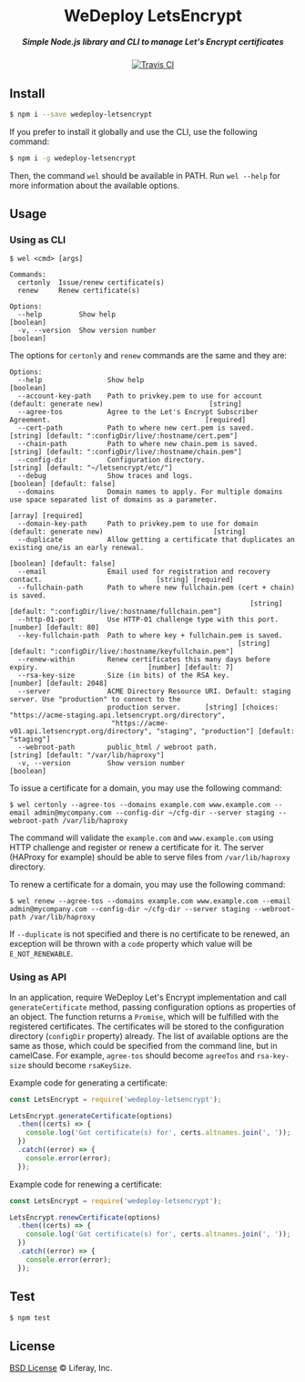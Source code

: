 <h1 align="center">WeDeploy LetsEncrypt</h1>

<h5 align="center">Simple Node.js library and CLI to manage Let's Encrypt certificates</h5>

<div align="center">
  <a href="http://travis-ci.com/wedeploy/letsencrypt">
    <img src="https://travis-ci.org/wedeploy/letsencrypt.svg?branch=master" alt="Travis CI" />
  </a>
</div>

## Install

```sh
$ npm i --save wedeploy-letsencrypt
```

If you prefer to install it globally and use the CLI, use the following command:

```sh
$ npm i -g wedeploy-letsencrypt
```

Then, the command `wel` should be available in PATH. Run `wel --help` for more information about the available options.

## Usage

### Using as CLI

```
$ wel <cmd> [args]

Commands:
  certonly  Issue/renew certificate(s)
  renew     Renew certificate(s)

Options:
  --help         Show help                                                                                     [boolean]
  -v, --version  Show version number                                                                           [boolean]
```

The options for `certonly` and `renew` commands are the same and they are:
```
Options:
  --help                Show help                                                                              [boolean]
  --account-key-path    Path to privkey.pem to use for account (default: generate new)                          [string]
  --agree-tos           Agree to the Let's Encrypt Subscriber Agreement.                                      [required]
  --cert-path           Path to where new cert.pem is saved.    [string] [default: ":configDir/live/:hostname/cert.pem"]
  --chain-path          Path to where new chain.pem is saved.  [string] [default: ":configDir/live/:hostname/chain.pem"]
  --config-dir          Configuration directory.                                [string] [default: "~/letsencrypt/etc/"]
  --debug               Show traces and logs.                                                 [boolean] [default: false]
  --domains             Domain names to apply. For multiple domains use space separated list of domains as a parameter.
                                                                                                      [array] [required]
  --domain-key-path     Path to privkey.pem to use for domain (default: generate new)                           [string]
  --duplicate           Allow getting a certificate that duplicates an existing one/is an early renewal.
                                                                                              [boolean] [default: false]
  --email               Email used for registration and recovery contact.                            [string] [required]
  --fullchain-path      Path to where new fullchain.pem (cert + chain) is saved.
                                                           [string] [default: ":configDir/live/:hostname/fullchain.pem"]
  --http-01-port        Use HTTP-01 challenge type with this port.                                [number] [default: 80]
  --key-fullchain-path  Path to where key + fullchain.pem is saved.
                                                        [string] [default: ":configDir/live/:hostname/keyfullchain.pem"]
  --renew-within        Renew certificates this many days before expiry.                           [number] [default: 7]
  --rsa-key-size        Size (in bits) of the RSA key.                                          [number] [default: 2048]
  --server              ACME Directory Resource URI. Default: staging server. Use "production" to connect to the
                        production server.      [string] [choices: "https://acme-staging.api.letsencrypt.org/directory",
                         "https://acme-v01.api.letsencrypt.org/directory", "staging", "production"] [default: "staging"]
  --webroot-path        public_html / webroot path.                               [string] [default: "/var/lib/haproxy"]
  -v, --version         Show version number                                                                    [boolean]
```

To issue a certificate for a domain, you may use the following command:
```
$ wel certonly --agree-tos --domains example.com www.example.com --email admin@mycompany.com --config-dir ~/cfg-dir --server staging --webroot-path /var/lib/haproxy
```

The command will validate the `example.com` and `www.example.com` using HTTP challenge and register or renew a certificate for it. The server (HAProxy for example) should be able to serve files from `/var/lib/haproxy` directory.

To renew a certificate for a domain, you may use the following command:
```
$ wel renew --agree-tos --domains example.com www.example.com --email admin@mycompany.com --config-dir ~/cfg-dir --server staging --webroot-path /var/lib/haproxy
```

If `--duplicate` is not specified and there is no certificate to be renewed, an exception will be thrown with a `code` property which value will be `E_NOT_RENEWABLE`.

### Using as API

In an application, require WeDeploy Let's Encrypt implementation and call `generateCertificate` method, passing configuration options as properties of an object. The function returns a `Promise`, which will be fulfilled with the registered certificates. The certificates will be stored to the configuration directory (`configDir` property) already.
The list of available options are the same as those, which could be specified from the command line, but in camelCase. For example, `agree-tos` should become `agreeTos` and `rsa-key-size` should become `rsaKeySize`.

Example code for generating a certificate:

```js
const LetsEncrypt = require('wedeploy-letsencrypt');

LetsEncrypt.generateCertificate(options)
  .then((certs) => {
    console.log('Got certificate(s) for', certs.altnames.join(', '));
  })
  .catch((error) => {
    console.error(error);
  });
```

Example code for renewing a certificate:

```js
const LetsEncrypt = require('wedeploy-letsencrypt');

LetsEncrypt.renewCertificate(options)
  .then((certs) => {
    console.log('Got certificate(s) for', certs.altnames.join(', '));
  })
  .catch((error) => {
    console.error(error);
  });
```

## Test

```sh
$ npm test
```

## License

[BSD License](https://github.com/wedeploy/letsencrypt/blob/master/LICENSE.md) © Liferay, Inc.
